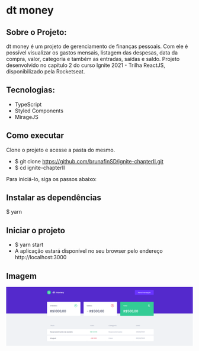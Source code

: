 # dt money

## Sobre o Projeto:
dt money é um projeto de gerenciamento de finanças pessoais.
Com ele é possível visualizar os gastos mensais, listagem das despesas, data da compra, valor, categoria e também as entradas, saídas e saldo.
Projeto desenvolvido no capítulo 2 do curso Ignite 2021 - Trilha ReactJS, disponibilizado pela Rocketseat.

## Tecnologias:

 - TypeScript
 - Styled Components
 - MirageJS
## Como executar
Clone o projeto e acesse a pasta do mesmo.

- $ git clone https://github.com/brunafinSD/ignite-chapterII.git
- $ cd ignite-chapterII

Para iniciá-lo, siga os passos abaixo:

## Instalar as dependências
$ yarn

## Iniciar o projeto
- $ yarn start
- A aplicação estará disponível no seu browser pelo endereço http://localhost:3000

## Imagem
![Screenshot](dtmoneyImg.png)
